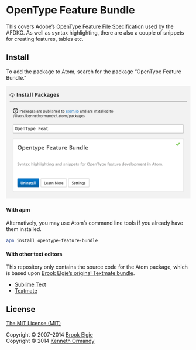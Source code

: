 # OpenType Feature Bundle

This covers Adobe’s [OpenType Feature File Specification](http://partners.adobe.com/public/developer/opentype/afdko/topic_feature_file_syntax.html) used by the AFDKO. As well as syntax highlighting, there are also a couple of snippets for creating features, tables etc.

## Install

To add the package to Atom, search for the package “OpenType Feature Bundle.”

[![A screenshot showing where to search for the OpenType Feature Bundle in Atom.](https://raw.githubusercontent.com/kennethormandy/opentype-feature-bundle/master/assets/preview-1.png)](http://github.com/kennethormandy/opentype-feature-bundle)

#### With apm

Alternatively, you may use Atom’s command line tools if you already have them installed.

```sh
apm install opentype-feature-bundle
```

#### With other text editors

This repository only contains the source code for the Atom package, which is based upon [Brook Elgie’s original Textmate bundle](https://github.com/brew/opentype-feature-bundle).

- [Sublime Text](https://github.com/brew/opentype-feature-bundle#sublime-text-with-package-control)
- [Textmate](https://github.com/brew/opentype-feature-bundle#textmate-using-git)

## License

[The MIT License (MIT)](LICENSE.md)

Copyright © 2007–2014 [Brook Elgie](http://brookelgie.com)<br/>
Copyright © 2014 [Kenneth Ormandy](http://kennethormandy.com)
